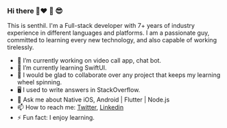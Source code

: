 ### Hi there 👋❤️ 🙏 😎

This is senthil. I'm a Full-stack developer with 7+ years of industry experience in different languages and platforms. I am a passionate guy, committed to learning every new technology, and also capable of working tirelessly.

- 🔭 I’m currently working on video call app, chat bot.
- 🌱 I’m currently learning SwiftUI.
- 👯 I would be glad to collaborate over any project that keeps my learning wheel spinning.
- 🖥 I used to write answers in StackOverflow.
- 💬 Ask me about Native iOS, Android | Flutter | Node.js
- 📫 How to reach me: [Twitter](https://twitter.com/senthil171291), [Linkedin](https://www.linkedin.com/in/senthil-kumar-4b282591/)
- ⚡ Fun fact: I enjoy learning.
